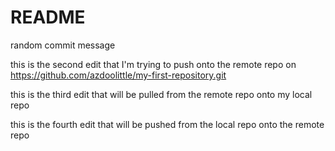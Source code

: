 # README #
random commit message

this is the second edit that I'm trying to push onto the remote repo on https://github.com/azdoolittle/my-first-repository.git

this is the third edit that will be pulled from the remote repo onto my local repo

this is the fourth edit that will be pushed from the local repo onto the remote repo
